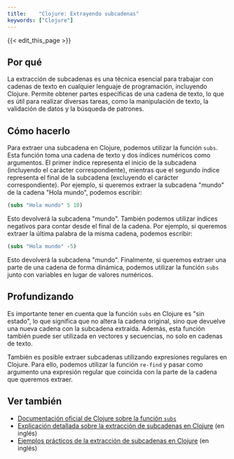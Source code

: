 ```yaml
---
title:    "Clojure: Extrayendo subcadenas"
keywords: ["Clojure"]
---
```


{{< edit_this_page >}}

## Por qué
La extracción de subcadenas es una técnica esencial para trabajar con cadenas de texto en cualquier lenguaje de programación, incluyendo Clojure. Permite obtener partes específicas de una cadena de texto, lo que es útil para realizar diversas tareas, como la manipulación de texto, la validación de datos y la búsqueda de patrones.

## Cómo hacerlo
Para extraer una subcadena en Clojure, podemos utilizar la función `subs`. Esta función toma una cadena de texto y dos índices numéricos como argumentos. El primer índice representa el inicio de la subcadena (incluyendo el carácter correspondiente), mientras que el segundo índice representa el final de la subcadena (excluyendo el carácter correspondiente). Por ejemplo, si queremos extraer la subcadena "mundo" de la cadena "Hola mundo", podemos escribir:

```Clojure
(subs "Hola mundo" 5 10)
```

Esto devolverá la subcadena "mundo". También podemos utilizar índices negativos para contar desde el final de la cadena. Por ejemplo, si queremos extraer la última palabra de la misma cadena, podemos escribir:

```Clojure
(subs "Hola mundo" -5)
```

Esto devolverá la subcadena "mundo". Finalmente, si queremos extraer una parte de una cadena de forma dinámica, podemos utilizar la función `subs` junto con variables en lugar de valores numéricos.

## Profundizando
Es importante tener en cuenta que la función `subs` en Clojure es "sin estado", lo que significa que no altera la cadena original, sino que devuelve una nueva cadena con la subcadena extraída. Además, esta función también puede ser utilizada en vectores y secuencias, no solo en cadenas de texto.

También es posible extraer subcadenas utilizando expresiones regulares en Clojure. Para ello, podemos utilizar la función `re-find` y pasar como argumento una expresión regular que coincida con la parte de la cadena que queremos extraer.

## Ver también
- [Documentación oficial de Clojure sobre la función `subs`](https://clojuredocs.org/clojure.core/subs)
- [Explicación detallada sobre la extracción de subcadenas en Clojure](https://codurance.com/2019/06/13/substring-in-clojure/) (en inglés)
- [Ejemplos prácticos de la extracción de subcadenas en Clojure](https://notanumber.io/2015/substring-from-string-in-content_in_clojure-the-correct/) (en inglés)